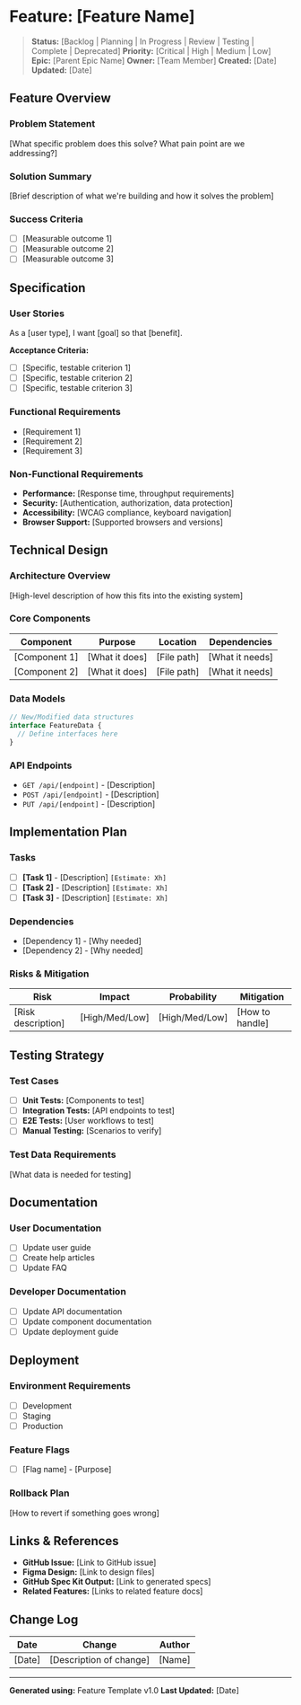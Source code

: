 # Feature: [Feature Name]

> **Status:** [Backlog | Planning | In Progress | Review | Testing | Complete | Deprecated]
> **Priority:** [Critical | High | Medium | Low]
> **Epic:** [Parent Epic Name]
> **Owner:** [Team Member]
> **Created:** [Date]
> **Updated:** [Date]

## Feature Overview

### Problem Statement
[What specific problem does this solve? What pain point are we addressing?]

### Solution Summary
[Brief description of what we're building and how it solves the problem]

### Success Criteria
- [ ] [Measurable outcome 1]
- [ ] [Measurable outcome 2]
- [ ] [Measurable outcome 3]

## Specification

### User Stories
As a [user type], I want [goal] so that [benefit].

**Acceptance Criteria:**
- [ ] [Specific, testable criterion 1]
- [ ] [Specific, testable criterion 2]
- [ ] [Specific, testable criterion 3]

### Functional Requirements
- [Requirement 1]
- [Requirement 2]
- [Requirement 3]

### Non-Functional Requirements
- **Performance:** [Response time, throughput requirements]
- **Security:** [Authentication, authorization, data protection]
- **Accessibility:** [WCAG compliance, keyboard navigation]
- **Browser Support:** [Supported browsers and versions]

## Technical Design

### Architecture Overview
[High-level description of how this fits into the existing system]

### Core Components
| Component | Purpose | Location | Dependencies |
|-----------|---------|----------|--------------|
| [Component 1] | [What it does] | [File path] | [What it needs] |
| [Component 2] | [What it does] | [File path] | [What it needs] |

### Data Models
```typescript
// New/Modified data structures
interface FeatureData {
  // Define interfaces here
}
```

### API Endpoints
- `GET /api/[endpoint]` - [Description]
- `POST /api/[endpoint]` - [Description]
- `PUT /api/[endpoint]` - [Description]

## Implementation Plan

### Tasks
- [ ] **[Task 1]** - [Description] `[Estimate: Xh]`
- [ ] **[Task 2]** - [Description] `[Estimate: Xh]`
- [ ] **[Task 3]** - [Description] `[Estimate: Xh]`

### Dependencies
- [Dependency 1] - [Why needed]
- [Dependency 2] - [Why needed]

### Risks & Mitigation
| Risk | Impact | Probability | Mitigation |
|------|--------|-------------|------------|
| [Risk description] | [High/Med/Low] | [High/Med/Low] | [How to handle] |

## Testing Strategy

### Test Cases
- [ ] **Unit Tests:** [Components to test]
- [ ] **Integration Tests:** [API endpoints to test]
- [ ] **E2E Tests:** [User workflows to test]
- [ ] **Manual Testing:** [Scenarios to verify]

### Test Data Requirements
[What data is needed for testing]

## Documentation

### User Documentation
- [ ] Update user guide
- [ ] Create help articles
- [ ] Update FAQ

### Developer Documentation
- [ ] Update API documentation
- [ ] Update component documentation
- [ ] Update deployment guide

## Deployment

### Environment Requirements
- [ ] Development
- [ ] Staging
- [ ] Production

### Feature Flags
- [ ] [Flag name] - [Purpose]

### Rollback Plan
[How to revert if something goes wrong]

## Links & References

- **GitHub Issue:** [Link to GitHub issue]
- **Figma Design:** [Link to design files]
- **GitHub Spec Kit Output:** [Link to generated specs]
- **Related Features:** [Links to related feature docs]

## Change Log

| Date | Change | Author |
|------|---------|--------|
| [Date] | [Description of change] | [Name] |

---

**Generated using:** Feature Template v1.0
**Last Updated:** [Date]